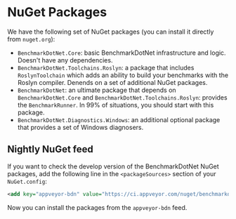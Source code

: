 # NuGet Packages

We have the following set of NuGet packages (you can install it directly from `nuget.org`):

* `BenchmarkDotNet.Core`: basic BenchmarkDotNet infrastructure and logic. Doesn't have any dependencies.
* `BenchmarkDotNet.Toolchains.Roslyn`: a package that includes `RoslynToolchain` which adds an ability to build your benchmarks with the Roslyn compiler. Denends on a set of additional NuGet packages.
* `BenchmarkDotNet`: an ultimate package that depends on `BenchmarkDotNet.Core` and `BenchmarkDotNet.Toolchains.Roslyn`: provides the `BenchmarkRunner`. In 99% of situations, you should start with this package.
* `BenchmarkDotNet.Diagnostics.Windows`: an additional optional package that provides a set of Windows diagnosers.

## Nightly NuGet feed

If you want to check the develop version of the BenchmarkDotNet NuGet packages, add the following line in the `<packageSources>` section of your `NuGet.config`:
```xml
<add key="appveyor-bdn" value="https://ci.appveyor.com/nuget/benchmarkdotnet" />
```
Now you can install the packages from the `appveyor-bdn` feed.